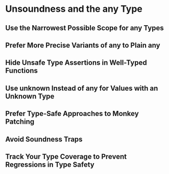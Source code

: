 # Unsoundness and the any Type

## Use the Narrowest Possible Scope for any Types

## Prefer More Precise Variants of any to Plain any

## Hide Unsafe Type Assertions in Well-Typed Functions

## Use unknown Instead of any for Values with an Unknown Type

## Prefer Type-Safe Approaches to Monkey Patching

## Avoid Soundness Traps

## Track Your Type Coverage to Prevent Regressions in Type Safety